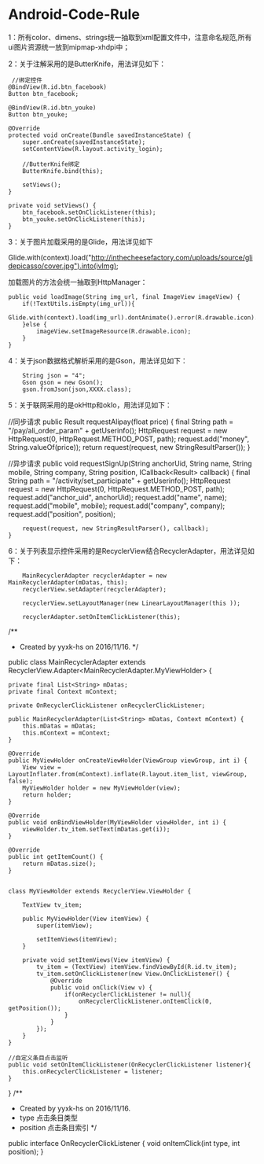 # Android-Code-Rule
1：所有color、dimens、strings统一抽取到xml配置文件中，注意命名规范,所有ui图片资源统一放到mipmap-xhdpi中；

2：关于注解采用的是ButterKnife，用法详见如下：

     //绑定控件
    @BindView(R.id.btn_facebook)
    Button btn_facebook;

    @BindView(R.id.btn_youke)
    Button btn_youke;

    @Override
    protected void onCreate(Bundle savedInstanceState) {
        super.onCreate(savedInstanceState);
        setContentView(R.layout.activity_login);

        //ButterKnife绑定
        ButterKnife.bind(this);

        setViews();
    }

    private void setViews() {
        btn_facebook.setOnClickListener(this);
        btn_youke.setOnClickListener(this);
    }
    
3：关于图片加载采用的是Glide，用法详见如下

  Glide.with(context).load("http://inthecheesefactory.com/uploads/source/glidepicasso/cover.jpg").into(ivImg);
  
  加载图片的方法会统一抽取到HttpManager：
  
   	public void loadImage(String img_url, final ImageView imageView) {
		if(!TextUtils.isEmpty(img_url)){
			Glide.with(context).load(img_url).dontAnimate().error(R.drawable.icon).placeholder(R.drawable.img_default_friend).into(imageView);
		}else {
			imageView.setImageResource(R.drawable.icon);
		}
	}
 
4：关于json数据格式解析采用的是Gson，用法详见如下：
  
        String json = "4";
        Gson gson = new Gson();
        gson.fromJson(json,XXXX.class);
  
5：关于联网采用的是okHttp和okIo，用法详见如下：

  //同步请求
	public Result<String> requestAlipay(float price) {
		final String path = "/pay/ali_order_param" + getUserinfo();
		HttpRequest request = new HttpRequest(0, HttpRequest.METHOD_POST, path);
		request.add("money", String.valueOf(price));
		return request(request, new StringResultParser());
	}

  //异步请求
	public void requestSignUp(String anchorUid, String name, String mobile,
			String company, String position, ICallback<Result<String>> callback) {
		final String path = "/activity/set_participate" + getUserinfo();
		HttpRequest request = new HttpRequest(0, HttpRequest.METHOD_POST, path);
		request.add("anchor_uid", anchorUid);
		request.add("name", name);
		request.add("mobile", mobile);
		request.add("company", company);
		request.add("position", position);

		request(request, new StringResultParser(), callback);
	}
  
6：关于列表显示控件采用的是RecyclerView结合RecyclerAdapter，用法详见如下：

        MainRecyclerAdapter recyclerAdapter = new MainRecyclerAdapter(mDatas, this);
        recyclerView.setAdapter(recyclerAdapter);

        recyclerView.setLayoutManager(new LinearLayoutManager(this ));

        recyclerAdapter.setOnItemClickListener(this);

/**
 * Created by yyxk-hs on 2016/11/16.
 */
 
public class MainRecyclerAdapter extends RecyclerView.Adapter<MainRecyclerAdapter.MyViewHolder> {

    private final List<String> mDatas;
    private final Context mContext;

    private OnRecyclerClickListener onRecyclerClickListener;

    public MainRecyclerAdapter(List<String> mDatas, Context mContext) {
        this.mDatas = mDatas;
        this.mContext = mContext;
    }

    @Override
    public MyViewHolder onCreateViewHolder(ViewGroup viewGroup, int i) {
        View view = LayoutInflater.from(mContext).inflate(R.layout.item_list, viewGroup, false);
        MyViewHolder holder = new MyViewHolder(view);
        return holder;
    }

    @Override
    public void onBindViewHolder(MyViewHolder viewHolder, int i) {
        viewHolder.tv_item.setText(mDatas.get(i));
    }

    @Override
    public int getItemCount() {
        return mDatas.size();
    }


    class MyViewHolder extends RecyclerView.ViewHolder {

        TextView tv_item;

        public MyViewHolder(View itemView) {
            super(itemView);

            setItemViews(itemView);
        }

        private void setItemViews(View itemView) {
            tv_item = (TextView) itemView.findViewById(R.id.tv_item);
            tv_item.setOnClickListener(new View.OnClickListener() {
                @Override
                public void onClick(View v) {
                    if(onRecyclerClickListener != null){
                        onRecyclerClickListener.onItemClick(0, getPosition());
                    }
                }
            });
        }
    }

    //自定义条目点击监听
    public void setOnItemClickListener(OnRecyclerClickListener listener){
        this.onRecyclerClickListener = listener;
    }
}
/**
 * Created by yyxk-hs on 2016/11/16.
 * type 点击条目类型
 * position 点击条目索引
 */
 
public interface OnRecyclerClickListener {
    void onItemClick(int type, int position);
}



  
  
  
  
  
  
  
  
  
  
  
  
  
  
  
  
  
  
  
  
  
  
  
  
  
  
  
  
  
  
  
  
  
  
  
  
  
  
  
  
  
  
  
  
  
  
  
  
  
  
  
  
  
  
  
  
